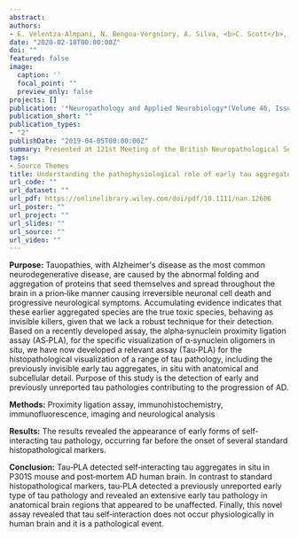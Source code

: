 ```yaml
---
abstract: 
authors:
- E. Velentza-Almpani, N. Bengoa-Vergniory, A. Silva, <b>C. Scott</b>, J. Spence, M. Sastre, R. Wade‐Martins, J. Alegre-Abarrategui
date: "2020-02-18T00:00:00Z"
doi: ""
featured: false
image:
  caption: ''
  focal_point: ""
  preview_only: false
projects: []
publication: '*Neuropathology and Applied Neurobiology*(Volume 46, Issue S1)'
publication_short: ""
publication_types:
- "2"
publishDate: "2019-04-05T00:00:00Z"
summary: Presented at 121st Meeting of the British Neuropathological Society, Developmental Neuropathology Symposium, 4th – 6th March 2020. <b><i>Published Poster - Journal of Neuropathology and Applied Neurobiology.</i></b>
tags:
- Source Themes
title: Understanding the pathophysiological role of early tau aggregates in Alzheimer's disease by their direct visualisation in situ
url_code: ""
url_dataset: ""
url_pdf: https://onlinelibrary.wiley.com/doi/pdf/10.1111/nan.12606
url_poster: ""
url_project: ""
url_slides: ""
url_source: ""
url_video: ""
---
```



<b>Purpose:</b> Tauopathies, with Alzheimer's disease as the most common neurodegenerative disease, are caused by the abnormal folding and aggregation of proteins that seed themselves and spread throughout the brain in a prion‐like manner causing irreversible neuronal cell death and progressive neurological symptoms. Accumulating evidence indicates that these earlier aggregated species are the true toxic species, behaving as invisible killers, given that we lack a robust technique for their detection. Based on a recently developed assay, the alpha‐synuclein proximity ligation assay (AS‐PLA), for the specific visualization of α‐synuclein oligomers in situ, we have now developed a relevant assay (Tau‐PLA) for the histopathological visualization of a range of tau pathology, including the previously invisible early tau aggregates, in situ with anatomical and subcellular detail. Purpose of this study is the detection of early and previously unreported tau pathologies contributing to the progression of AD.

<b>Methods:</b> Proximity ligation assay, immunohistochemistry, immunofluorescence, imaging and neurological analysis

<b>Results:</b> The results revealed the appearance of early forms of self‐interacting tau pathology, occurring far before the onset of several standard histopathological markers.

<b>Conclusion:</b> Tau‐PLA detected self‐interacting tau aggregates in situ in P301S mouse and post‐mortem AD human brain. In contrast to standard histopathological markers, tau‐PLA detected a previously unreported early type of tau pathology and revealed an extensive early tau pathology in anatomical brain regions that appeared to be unaffected. Finally, this novel assay revealed that tau self‐interaction does not occur physiologically in human brain and it is a pathological event.
